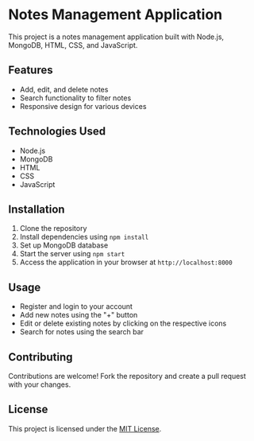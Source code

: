 # Notes Management Application

This project is a notes management application built with Node.js, MongoDB, HTML, CSS, and JavaScript.

## Features

- Add, edit, and delete notes
- Search functionality to filter notes
- Responsive design for various devices

## Technologies Used

- Node.js
- MongoDB
- HTML
- CSS
- JavaScript

## Installation

1. Clone the repository
2. Install dependencies using `npm install`
3. Set up MongoDB database
4. Start the server using `npm start`
5. Access the application in your browser at `http://localhost:8000`

## Usage

- Register and login to your account
- Add new notes using the "+" button
- Edit or delete existing notes by clicking on the respective icons
- Search for notes using the search bar

## Contributing

Contributions are welcome! Fork the repository and create a pull request with your changes.

## License

This project is licensed under the [MIT License](LICENSE).
